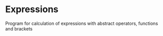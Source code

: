 # Expressions
Program for calculation of expressions with abstract operators, functions and brackets
